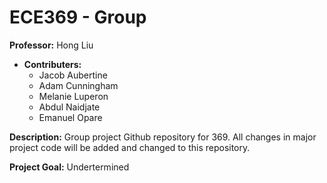 # ECE369 - Group
**Professor:** Hong Liu

* **Contributers:** 
  * Jacob Aubertine
  * Adam Cunningham
  * Melanie Luperon
  * Abdul Naidjate
  * Emanuel Opare
  
 **Description:**
 Group project Github repository for 369. All changes in major project code will be added and changed to this repository.
 
 **Project Goal:**
 Undertermined
